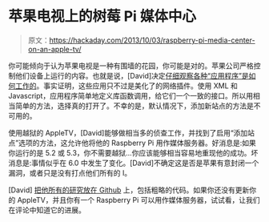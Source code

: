 # 苹果电视上的树莓 Pi 媒体中心

> 原文：<https://hackaday.com/2013/10/03/raspberry-pi-media-center-on-an-apple-tv/>

你可能倾向于认为苹果电视是一种有围墙的花园，你可能是对的。苹果公司严格控制他们设备上运行的内容。也就是说，[David]决定[仔细观察各种“应用程序”是如何工作的](https://intrepidusgroup.com/insight/2013/09/rpi-atv/)。事实证明，这些应用只不过是美化了的网络插件。使用 XML 和 Javascript，应用程序简单地定义库函数调用，给它们一个一致的接口。所以用相当简单的方法，选择真的打开了。不幸的是，默认情况下，添加新站点的方法是不可用的。

使用越狱的 AppleTV，[David]能够做相当多的侦查工作，并找到了启用“添加站点”选项的方法，这允许他将他的 Raspberry Pi 用作媒体服务器。好消息是:如果你运行的是 5.2 或 5.3，你不需要越狱…你应该能够相当容易地重现他的成功。坏消息是:事情似乎在 6.0 中发生了变化。[David]不确定这是否是苹果有意封闭一个漏洞，或者只是没有打点他们所有的 I。

[David] [把他所有的研究放在 Github](https://github.com/intrepidusgroup/rpi-atv) 上，包括粗略的代码。如果你还没有更新你的 AppleTV，并且你有一个 Raspberry Pi 可以用作媒体服务器，试试看，让我们在评论中知道它的进展。